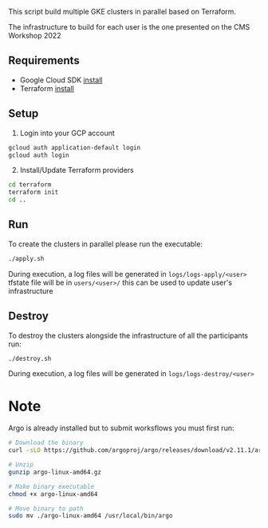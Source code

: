This script build multiple GKE clusters in parallel based on Terraform. 

The infrastructure to build for each user is the one presented on the CMS Workshop 2022

## Requirements
<ul>
<li> Google Cloud SDK <a href="https://cloud.google.com/sdk/docs/install"> install </a> </li>
<li> Terraform <a href="https://learn.hashicorp.com/tutorials/terraform/install-cli"> install </a> </li>
</ul>

## Setup
1) Login into your GCP account
```sh
gcloud auth application-default login
gcloud auth login
```
2) Install/Update Terraform providers 
```sh
cd terraform
terraform init
cd ..
```

## Run 
To create the clusters in parallel please run the executable:
```sh
./apply.sh
```
During execution, a log files will be generated in `logs/logs-apply/<user>`
tfstate file will be in `users/<user>/` this can be used to update user's infrastructure

## Destroy
To destroy the clusters alongside the infrastructure of all the participants run:
```sh
./destroy.sh
```
During execution, a log files will be generated in `logs/logs-destroy/<user>`

# Note
Argo is already installed but to submit worksflows you must first run:
```sh
# Download the binary
curl -sLO https://github.com/argoproj/argo/releases/download/v2.11.1/argo-linux-amd64.gz

# Unzip
gunzip argo-linux-amd64.gz

# Make binary executable
chmod +x argo-linux-amd64

# Move binary to path
sudo mv ./argo-linux-amd64 /usr/local/bin/argo
```
